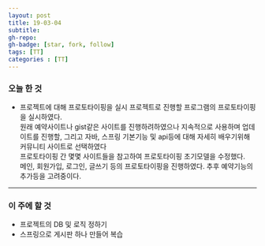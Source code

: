 ```yaml
---
layout: post
title: 19-03-04
subtitle: 
gh-repo: 
gh-badge: [star, fork, follow]
tags: [TT]
categories : [TT]
---
```


### 오늘 한 것 

 - 프로젝트에 대해 프로토타이핑을 실시
    프로젝트로 진행할 프로그램의 프로토타이핑을 실시하였다.  
    원래 예약사이트나 gist같은 사이트를 진행하려하였으나 지속적으로 사용하며 업데이트를 진행할, 그리고 자바, 스프링 기본기능 및 api등에   대해 자세히 배우기위해 커뮤니티 사이트로 선택하였다  
    프로토타이핑 간 몇몇 사이트들을 참고하여 프로토타이핑 초기모델을 수정했다.  
    메인, 회원가입, 로그인, 글쓰기 등의 프로토타이핑을 진행하였다.
    추후 예약기능의 추가등을 고려중이다.
---
### 이 주에 할 것
 - 프로젝트의 DB 및 로직 정하기
 - 스프링으로 게시판 하나 만들어 복습